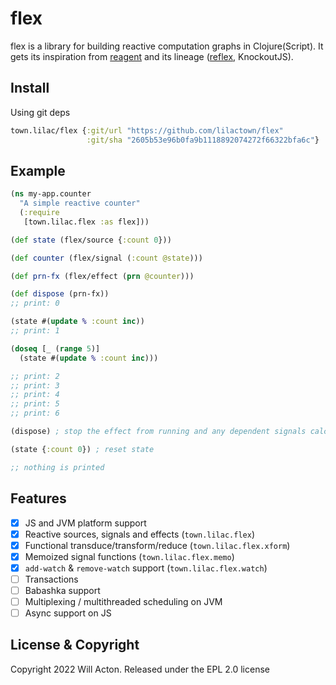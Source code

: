 # flex

flex is a library for building reactive computation graphs in Clojure(Script).
It gets its inspiration from [reagent](https://github.com/reagent-project/reagent)
and its lineage ([reflex](https://github.com/lynaghk/reflex), KnockoutJS).

## Install

Using git deps

```clojure
town.lilac/flex {:git/url "https://github.com/lilactown/flex"
                 :git/sha "2605b53e96b0fa9b1118892074272f66322bfa6c"}
```

## Example

```clojure
(ns my-app.counter
  "A simple reactive counter"
  (:require
   [town.lilac.flex :as flex]))

(def state (flex/source {:count 0}))

(def counter (flex/signal (:count @state)))

(def prn-fx (flex/effect (prn @counter)))

(def dispose (prn-fx))
;; print: 0

(state #(update % :count inc))
;; print: 1

(doseq [_ (range 5)]
  (state #(update % :count inc)))

;; print: 2
;; print: 3
;; print: 4
;; print: 5
;; print: 6

(dispose) ; stop the effect from running and any dependent signals calculating

(state {:count 0}) ; reset state

;; nothing is printed
```

## Features

- [x] JS and JVM platform support
- [x] Reactive sources, signals and effects (`town.lilac.flex`)
- [x] Functional transduce/transform/reduce (`town.lilac.flex.xform`)
- [x] Memoized signal functions (`town.lilac.flex.memo`)
- [x] `add-watch` & `remove-watch` support (`town.lilac.flex.watch`)
- [ ] Transactions
- [ ] Babashka support
- [ ] Multiplexing / multithreaded scheduling on JVM
- [ ] Async support on JS

## License & Copyright

Copyright 2022 Will Acton. Released under the EPL 2.0 license
